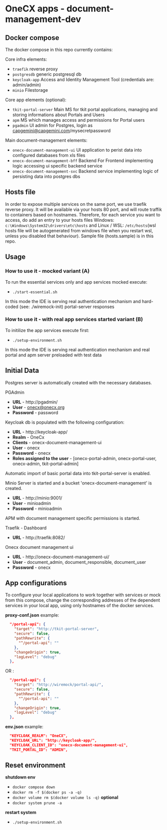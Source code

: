 # OneCX apps - document-management-dev


## Docker compose

The docker compose in this repo currently contains:




Core infra elements:

- `traefik` reverse proxy
- `postgresdb` generic postgresql db
- `keycloak-app` Access and Identity Management Tool (credentials are: admin/admin)
- `minio` Filestorage 



Core app elements (optional):

- `tkit-portal-server` Main MS for tkit portal applications, managing and storing informations about Portals and Users
- `apm` MS which manages access and permissions for Portal users
- `pgadmin` UI admin for Postgres, login as capgemini@capgemini.com/mysecretpassword

Main document-management elements:


- `onecx-document-management-ui` UI application to perist data into configured databases from xls files
- `onecx-document-management-bff` Backend For Frontend implementing logic accessing ui specific backend service 
- `onecx-document-management-svc` Backend service implementing logic of persisting data into postgres dbs



## Hosts file

In order to expose multiple services on the same port, we use traefik reverse proxy. It will be available via your hosts 80 port, and will route traffik to containers based on hostnames.
Therefore, for each service you want to access, do add an entry to your hosts files Windows: `c:\Windows\System32\drivers\etc\hosts` and Linux / WSL: `/etc/hosts`(wsl hosts file will be autogenerated from windows file when you restart wsl, unless you disabled that behaviour). Sample file (hosts.sample) is in this repo.

## Usage

### How to use it - mocked variant (A)

To run the essential services only and app services mocked execute:

- `./start-essential.sh`

In this mode the IDE is serving real authentication mechanism and hard-coded (see: ./wiremock-init) portal-server responses

### How to use it - with real app services started variant (B)

To initilize the app services execute first:

- `./setup-environment.sh`

In this mode the IDE is serving real authentication mechanism and real portal and apm server preloaded with test data

## Initial Data

Postgres server is automatically created with the necessary databases.

PGAdmin
- **URL** - http://pgadmin/
- **User** - onecx@onecx.org
- **Password** - password

Keycloak db is populated with the following configuration:

- **URL** - http://keycloak-app/
- **Realm** - OneCx
- **Clients** - onecx-document-management-ui
- **User** - onecx
- **Password** - onecx
- **Roles assigned to the user** - [onecx-portal-admin, onecx-portal-user, onecx-admin, tkit-portal-admin]

Automatic import of basic portal data into tkit-portal-server is enabled.

Minio Server is started and a bucket 'onecx-document-management' is created.
- **URL** - http://minio:9001/
- **User** - minioadmin
- **Password** - minioadmin


APM with document management specific permissions is started.


Traefik - Dashboard
- **URL** - http://traefik:8082/


Onecx document management ui
- **URL** - http://onecx-document-management-ui/
- **User** - document_admin, document_responsible, document_user
- **Password** - onecx



## App configurations

To configure your local applications to work together with services or mock from this compose, change the corresponding addresses of the dependent services in your local app, using only hostnames of the docker services.

**proxy-conf.json** example:

```json
  "/portal-api": {
    "target": "http://tkit-portal-server",
    "secure": false,
    "pathRewrite": {
      "^/portal-api": ""
    },
    "changeOrigin": true,
    "logLevel": "debug"
  },

```

OR :

```json
  "/portal-api": {
    "target": "http://wiremock/portal-api/",
    "secure": false,
    "pathRewrite": {
      "^/portal-api": ""
    },
    "changeOrigin": true,
    "logLevel": "debug"
  },

```

**env.json** example:

```json
  "KEYCLOAK_REALM": "OneCX",
  "KEYCLOAK_URL": "http://keycloak-app/",
  "KEYCLOAK_CLIENT_ID": "onecx-document-management-ui",
  "TKIT_PORTAL_ID": "ADMIN",
```


## Reset environment

**shutdown env**
- `docker compose down`
- `docker rm -f $(docker ps -a -q)`
- `docker volume rm $(docker volume ls -q)`
**optional**
- `docker system prune -a`

**restart system**
- `./setup-environment.sh`


